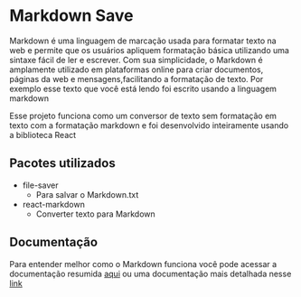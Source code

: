 # Markdown Save

Markdown é uma linguagem de marcação usada para formatar texto na web e permite  que os usuários apliquem formatação básica utilizando uma sintaxe fácil de ler e escrever. Com sua simplicidade, o Markdown é amplamente utilizado em plataformas online para criar documentos, páginas da web e mensagens,facilitando a formatação de texto. Por exemplo esse texto que você está lendo foi escrito usando a linguagem markdown

 Esse projeto funciona como um conversor de texto sem formatação em texto com a formatação markdown e foi desenvolvido inteiramente usando a biblioteca React

## Pacotes utilizados

- file-saver 
    - Para salvar o Markdown.txt
- react-markdown
    - Converter texto para Markdown

## Documentação

Para entender melhor como o Markdown funciona você pode acessar a documentação resumida [aqui](#) ou uma documentação mais detalhada nesse [link](https://markdown.net.br/sintaxe-basica/)